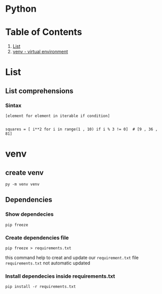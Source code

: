 # Python

# Table of Contents

1. [List](#List)
3. [venv - virtual environment](#venv)

# List

## List comprehensions

### Sintax

`[element for element in iterable if condition]` 

<code>
squares = [ i**2 for i in range(1 , 10) if i % 3 != 0]  # [9 , 36 , 81] 
</code>


# venv

## create venv

`py -m venv venv`

## Dependencies

### Show dependecies
`pip freeze`

### Create dependencies file

`pip freeze > requirements.txt`

this command help to creat and update our `requirement.txt` file
`requirements.txt` not automatic updated

### Install dependecies inside requirements.txt

`pip install -r requirements.txt`
